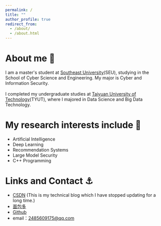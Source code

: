 ```yaml
---
permalink: /
title: ""
author_profile: true
redirect_from: 
  - /about/
  - /about.html
---
```





# About me :baby_chick:
I am a master's student at [Southeast University](https://www.seu.edu.cn/)(SEU), studying in the School of Cyber Science and Engineering. My major is Cyber and Information Security. <br><br>
I completed my undergraduate studies at [Taiyuan University of Technology](https://www.tyut.edu.cn/)(TYUT), where I majored in Data Science and Big Data Technology.

# My research interests include :rainbow:
* Artificial Intelligence
* Deep Learning
* Recommendation Systems
* Large Model Security
* C++ Programming

# Links and Contact :anchor:
* [CSDN](https://blog.csdn.net/weixin_46803857?type=blog) (This is my technical blog which I have stopped updating for a long time.)
* [面包多](https://mbd.pub/o/author-aGublGxpbA==/work)
* [Github](https://github.com/cheeseguo)
* email：2485609175@qq.com


